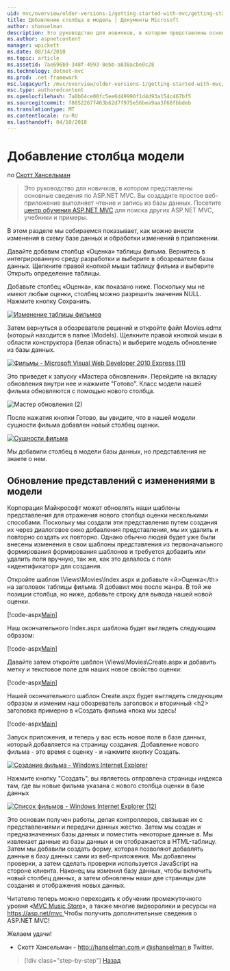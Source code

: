 ```yaml
---
uid: mvc/overview/older-versions-1/getting-started-with-mvc/getting-started-with-mvc-part8
title: Добавление столбца в модель | Документы Microsoft
author: shanselman
description: Это руководство для новичков, в котором представлены основные сведения по ASP.NET MVC. Создание простого веб-приложения, чтение и запись из базы данных.
ms.author: aspnetcontent
manager: wpickett
ms.date: 08/14/2010
ms.topic: article
ms.assetid: 7ae696b9-348f-4993-8ebb-a838acbe0c28
ms.technology: dotnet-mvc
ms.prod: .net-framework
msc.legacyurl: /mvc/overview/older-versions-1/getting-started-with-mvc/getting-started-with-mvc-part8
msc.type: authoredcontent
ms.openlocfilehash: 7a0b64ce00fc5ee6d49990f1d4d93a154c467bf5
ms.sourcegitcommit: f8852267f463b62d7f975e56bea9aa3f68fbbdeb
ms.translationtype: MT
ms.contentlocale: ru-RU
ms.lasthandoff: 04/10/2018
---
```

<a name="adding-a-column-to-the-model"></a>Добавление столбца модели
====================
по [Скотт Хансельман](https://github.com/shanselman)

> Это руководство для новичков, в котором представлены основные сведения по ASP.NET MVC. Вы создадите простое веб-приложение выполняет чтение и запись из базы данных. Посетите [центр обучения ASP.NET MVC](../../../index.md) для поиска других ASP.NET MVC, учебники и примеры.


В этом разделе мы собираемся показывает, как можно внести изменения в схему базе данных и обработки изменений в приложении.

Давайте добавим столбца «Оценка» таблицы фильма. Вернитесь в интегрированную среду разработки и выберите в обозревателе базы данных. Щелкните правой кнопкой мыши таблицу фильма и выберите Открыть определение таблицы.

Добавьте столбец «Оценка», как показано ниже. Поскольку мы не имеют любые оценки, столбец можно разрешить значения NULL. Нажмите кнопку Сохранить.

[![Изменение таблицы фильмов](getting-started-with-mvc-part8/_static/image2.png)](getting-started-with-mvc-part8/_static/image1.png)

Затем вернуться в обозревателе решений и откройте файл Movies.edmx (который находится в папке \Models). Щелкните правой кнопкой мыши в области конструктора (белая область) и выберите модель обновление из базы данных.

[![Фильмы - Microsoft Visual Web Developer 2010 Express (11)](getting-started-with-mvc-part8/_static/image4.png)](getting-started-with-mvc-part8/_static/image3.png)

Это приведет к запуску «Мастера обновления». Перейдите на вкладку обновления внутри нее и нажмите "Готово". Класс модели нашей фильма обновляются с помощью нового столбца.

![Мастер обновления (2)](getting-started-with-mvc-part8/_static/image5.png)

После нажатия кнопки Готово, вы увидите, что в нашей модели сущности фильма добавлен новый столбец оценки.

[![Сущности фильма](getting-started-with-mvc-part8/_static/image7.png)](getting-started-with-mvc-part8/_static/image6.png)

Мы добавили столбец в модели базы данных, но представления не знаете о нем.

## <a name="update-views-with-model-changes"></a>Обновление представлений с изменениями в модели

Корпорация Майкрософт может обновлять наши шаблоны представления для отражения нового столбца оценки несколькими способами. Поскольку мы создали эти представления путем создания их через диалоговое окно добавления представления, мы их удалить и повторно создать их повторно. Однако обычно людей будет уже были внесены изменения в свои шаблоны представления из первоначального формирования формирования шаблонов и требуется добавить или удалить поля вручную, так же, как это делалось с поля «идентификатор» для создания.

Откройте шаблон \Views\Movies\Index.aspx и добавьте &lt;й&gt;Оценка&lt;/th&gt; на заголовок таблицы фильма. Я добавил мое после жанра. В той же позиции столбца, но ниже, добавьте строку для вывода нашей новой оценки.

[!code-aspx[Main](getting-started-with-mvc-part8/samples/sample1.aspx)]

Наш окончательного Index.aspx шаблона будет выглядеть следующим образом:

[!code-aspx[Main](getting-started-with-mvc-part8/samples/sample2.aspx)]

Давайте затем откройте шаблон \Views\Movies\Create.aspx и добавить метку и текстовое поле для наших новое свойство оценки:

[!code-aspx[Main](getting-started-with-mvc-part8/samples/sample3.aspx)]

Нашей окончательного шаблон Create.aspx будет выглядеть следующим образом и изменим наш обозреватель заголовок и вторичный &lt;h2&gt; заголовка примерно в «Создать фильма «пока мы здесь!

[!code-aspx[Main](getting-started-with-mvc-part8/samples/sample4.aspx)]

Запуск приложения, и теперь у вас есть новое поле в базе данных, который добавляется на страницу создания. Добавление нового фильма - это время с оценку - и нажмите кнопку Создать.

[![Создание фильма - Windows Internet Explorer](getting-started-with-mvc-part8/_static/image9.png)](getting-started-with-mvc-part8/_static/image8.png)

Нажмите кнопку "Создать", вы являетесь отправлена страницы индекса там, где вы новые фильма указана с нового столбца оценки в базе данных

[![Список фильмов - Windows Internet Explorer (12)](getting-started-with-mvc-part8/_static/image11.png)](getting-started-with-mvc-part8/_static/image10.png)

Это основам получен работы, делая контроллеров, связывая их с представлениями и передачи данных жестко. Затем мы создан и предназначенных базы данных и поместить некоторые данные в. Мы извлекает данные из базы данных и он отображается в HTML-таблицу. Затем мы добавили создать форму, которая позволяют добавлять данные в базу данных сами из веб-приложения. Мы добавлены проверки, а затем сделать проверки используется JavaScript на стороне клиента. Наконец мы изменил базу данных, чтобы включить новый столбец данных, а затем обновлены наши две страницы для создания и отображения новых данных.

Читателю теперь можно переходить к обучении промежуточного уровня «[MVC Music Store](../../older-versions/mvc-music-store/mvc-music-store-part-1.md)», а также многие видеоролики и ресурсы на [ https://asp.net/mvc ](https://asp.net/mvc) Чтобы получить дополнительные сведения о ASP.NET MVC!

Желаем удачи!

- Скотт Хансельман - [ http://hanselman.com ](http://hanselman.com) и [ @shanselman ](http://twitter.com/shanselman) в Twitter.

> [!div class="step-by-step"]
> [Назад](getting-started-with-mvc-part7.md)
